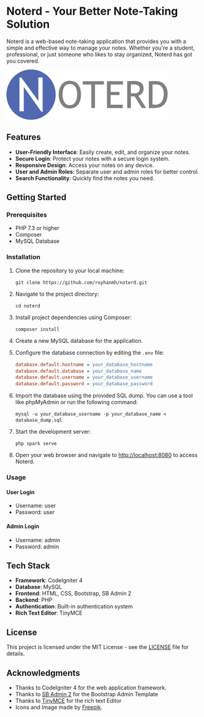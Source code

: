 # Noterd - Your Better Note-Taking Solution

Noterd is a web-based note-taking application that provides you with a simple and effective way to manage your notes. Whether you're a student, professional, or just someone who likes to stay organized, Noterd has got you covered.

![Noterd Banner](public/assets/img/navbarBanner.png)

## Features

- **User-Friendly Interface**: Easily create, edit, and organize your notes.
- **Secure Login**: Protect your notes with a secure login system.
- **Responsive Design**: Access your notes on any device.
- **User and Admin Roles**: Separate user and admin roles for better control.
- **Search Functionality**: Quickly find the notes you need.

## Getting Started

### Prerequisites

- PHP 7.3 or higher
- Composer
- MySQL Database

### Installation

1. Clone the repository to your local machine:

   ```shell
   git clone https://github.com/royhanmh/noterd.git
   ```

2. Navigate to the project directory:

   ```shell
   cd noterd
   ```

3. Install project dependencies using Composer:

   ```shell
   composer install
   ```

4. Create a new MySQL database for the application.

5. Configure the database connection by editing the `.env` file:

   ```ini
   database.default.hostname = your_database_hostname
   database.default.database = your_database_name
   database.default.username = your_database_username
   database.default.password = your_database_password
   ```

6. Import the database using the provided SQL dump. You can use a tool like phpMyAdmin or run the following command:

   ```shell
   mysql -u your_database_username -p your_database_name < database_dump.sql
   ```

7. Start the development server:

   ```shell
   php spark serve
   ```

8. Open your web browser and navigate to [http://localhost:8080](http://localhost:8080) to access Noterd.

### Usage

#### User Login

- Username: user
- Password: user

#### Admin Login

- Username: admin
- Password: admin

## Tech Stack

- **Framework**: CodeIgniter 4
- **Database**: MySQL
- **Frontend**: HTML, CSS, Bootstrap, SB Admin 2
- **Backend**: PHP
- **Authentication**: Built-in authentication system
- **Rich Text Editor**: TinyMCE

## License

This project is licensed under the MIT License - see the [LICENSE](LICENSE) file for details.

## Acknowledgments

- Thanks to CodeIgniter 4 for the web application framework.
- Thanks to [SB Admin 2](https://startbootstrap.com/theme/sb-admin-2) for the Bootstrap Admin Template
- Thanks to [TinyMCE](https://www.tiny.cloud/) for the rich text Editor
- Icons and Image made by [Freepik](https://www.freepik.com).
